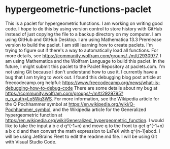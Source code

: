 # hypergeometric-functions-paclet
 This is a paclet for hypergeometric functions.
 I am working on writing good code.
 I hope to do this by using version control to store history with GitHub instead of just copying the file to a backup directory on my computer. I am using GitHub and GitHub Desktop.
 I am using Mathematica 13.3 Prerelease version to build the paclet.
 I am still learning how to create paclets.
 I'm trying to figure out if there's a way to automatically load all functions. For more details, see https://community.wolfram.com/groups/-/m/t/2930977.
 I am using Mathematica and the Wolfram Language to build this paclet.
 In the future, I might submit this paclet to the Paclet Repository at paclets.com.
 I'm not using Git because I don't understand how to use it.
 I currently have a bug that I am trying to work out.
 I found this debugging blog post article at freecodecamp.org helpful: https://www.freecodecamp.org/news/what-is-debugging-how-to-debug-code
 There are some details about my bug at https://community.wolfram.com/groups/-/m/t/2929795?p_p_auth=Lp5Wq3WS.
 For more information, see the Wikipedia article for the Q Pochhammer symbol at https://en.wikipedia.org/wiki/Q-Pochhammer_symbol, and the Wikipedia article for the Generalized hypergeometric function at https://en.wikipedia.org/wiki/Generalized_hypergeometric_function.
 I would like to take the input a b c d q^(-1+n) and move q to the front to get q^(-1+n) a b c d and then convert the math expression to LaTeX with q^{n-1}abcd.
 I will be using JetBrains Fleet to edit the readme.md file.
 I will be using Git with Visual Studio Code.
